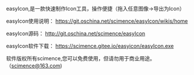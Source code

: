 ﻿easyIcon,是一款快速制作Icon工具，操作便捷（拖入任意图像->导出为Icon）

easyIcon使用说明： 
https://git.oschina.net/scimence/easyIcon/wikis/home

easyIcon源码：
http://git.oschina.net/scimence/easyIcon

easyIcon软件下载：
https://scimence.gitee.io/easyicon/easyIcon.exe

软件版权所有scimence,您可以免费使用，但请勿用于商业用途。（scimence@163.com)